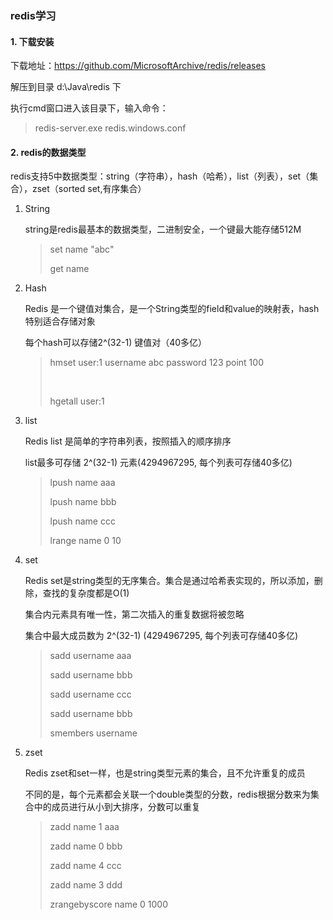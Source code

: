 ### redis学习

#### 1. 下载安装

下载地址：https://github.com/MicrosoftArchive/redis/releases

解压到目录  d:\Java\redis  下

执行cmd窗口进入该目录下，输入命令：

> redis-server.exe redis.windows.conf



#### 2. redis的数据类型

redis支持5中数据类型：string（字符串），hash（哈希），list（列表），set（集合），zset（sorted set,有序集合）

1. String

   string是redis最基本的数据类型，二进制安全，一个键最大能存储512M

   > set name "abc"
   >
   > get name


2. Hash

   Redis 是一个键值对集合，是一个String类型的field和value的映射表，hash特别适合存储对象

   每个hash可以存储2^(32-1) 键值对（40多亿）

   > hmset user:1 username abc password 123 point 100
   >
   > ​
   >
   > hgetall user:1


3. list 

   Redis list 是简单的字符串列表，按照插入的顺序排序

   list最多可存储 2^(32-1) 元素(4294967295, 每个列表可存储40多亿)

   > lpush name aaa
   >
   > lpush name bbb
   >
   > lpush name ccc
   >
   >  
   >
   > lrange name 0 10

4. set

   Redis set是string类型的无序集合。集合是通过哈希表实现的，所以添加，删除，查找的复杂度都是O(1)

   集合内元素具有唯一性，第二次插入的重复数据将被忽略

   集合中最大成员数为  2^(32-1)  (4294967295, 每个列表可存储40多亿)

   > sadd username aaa
   >
   > sadd username bbb
   >
   > sadd username ccc
   >
   > sadd username bbb
   >
   >  
   >
   > smembers username

5. zset

   Redis zset和set一样，也是string类型元素的集合，且不允许重复的成员

   不同的是，每个元素都会关联一个double类型的分数，redis根据分数来为集合中的成员进行从小到大排序，分数可以重复

   > zadd name 1 aaa
   >
   > zadd name 0 bbb
   >
   > zadd name 4 ccc
   >
   > zadd name 3 ddd
   >
   >  
   >
   > zrangebyscore name 0 1000

